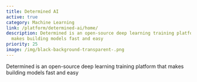```yaml
---
title: Determined AI
active: true
category: Machine Learning
link: /platform/determined-ai/home/
description: Determined is an open-source deep learning training platform that
  makes building models fast and easy
priority: 25
image: /img/black-background-transparent-.png
---
```

Determined is an open-source deep learning training platform that makes building models fast and easy